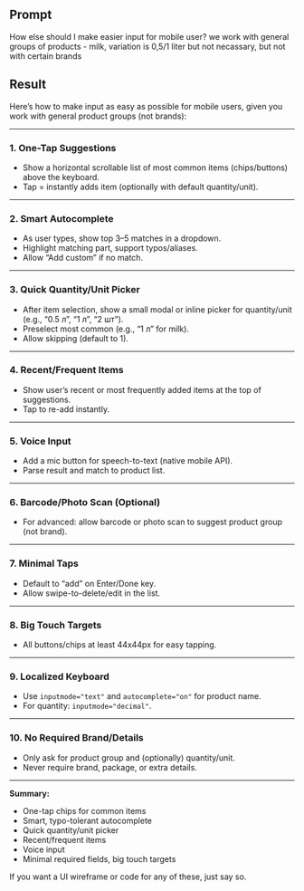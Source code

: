 ## Prompt 

How else should I make easier input for mobile user?
we work with general groups of products - milk, variation is 0,5/1 liter but not necassary, but not with certain brands

## Result

Here’s how to make input as easy as possible for mobile users, given you work with general product groups (not brands):

---

### 1. **One-Tap Suggestions**
- Show a horizontal scrollable list of most common items (chips/buttons) above the keyboard.
- Tap = instantly adds item (optionally with default quantity/unit).

---

### 2. **Smart Autocomplete**
- As user types, show top 3–5 matches in a dropdown.
- Highlight matching part, support typos/aliases.
- Allow “Add custom” if no match.

---

### 3. **Quick Quantity/Unit Picker**
- After item selection, show a small modal or inline picker for quantity/unit (e.g., “0.5 л”, “1 л”, “2 шт”).
- Preselect most common (e.g., “1 л” for milk).
- Allow skipping (default to 1).

---

### 4. **Recent/Frequent Items**
- Show user’s recent or most frequently added items at the top of suggestions.
- Tap to re-add instantly.

---

### 5. **Voice Input**
- Add a mic button for speech-to-text (native mobile API).
- Parse result and match to product list.

---

### 6. **Barcode/Photo Scan (Optional)**
- For advanced: allow barcode or photo scan to suggest product group (not brand).

---

### 7. **Minimal Taps**
- Default to “add” on Enter/Done key.
- Allow swipe-to-delete/edit in the list.

---

### 8. **Big Touch Targets**
- All buttons/chips at least 44x44px for easy tapping.

---

### 9. **Localized Keyboard**
- Use `inputmode="text"` and `autocomplete="on"` for product name.
- For quantity: `inputmode="decimal"`.

---

### 10. **No Required Brand/Details**
- Only ask for product group and (optionally) quantity/unit.
- Never require brand, package, or extra details.

---

**Summary:**  
- One-tap chips for common items  
- Smart, typo-tolerant autocomplete  
- Quick quantity/unit picker  
- Recent/frequent items  
- Voice input  
- Minimal required fields, big touch targets

If you want a UI wireframe or code for any of these, just say so.
